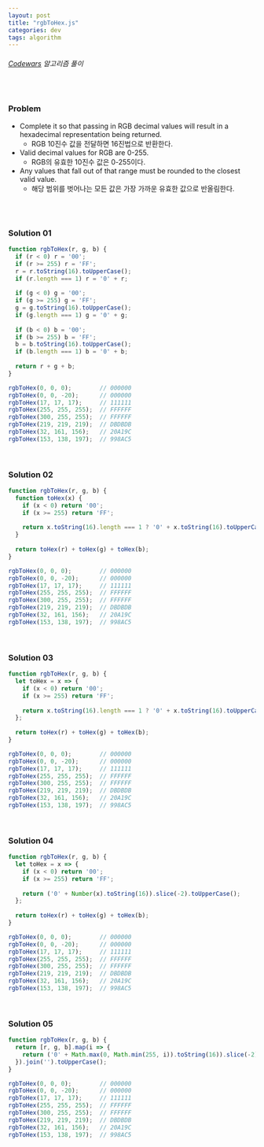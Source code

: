 ```yaml
---
layout: post
title: "rgbToHex.js"
categories: dev
tags: algorithm
---
```


###### [Codewars](https://www.codewars.com) 알고리즘 풀이

<br>

### Problem

- Complete it so that passing in RGB decimal values will result in a hexadecimal representation being returned.
  - RGB 10진수 값을 전달하면 16진법으로 반환한다.
- Valid decimal values for RGB are 0-255.
  - RGB의 유효한 10진수 값은 0-255이다.
- Any values that fall out of that range must be rounded to the closest valid value.
  - 해당 범위를 벗어나는 모든 값은 가장 가까운 유효한 값으로 반올림한다.

<br>

<br>

### Solution 01

```js
function rgbToHex(r, g, b) {
  if (r < 0) r = '00';
  if (r >= 255) r = 'FF';
  r = r.toString(16).toUpperCase();
  if (r.length === 1) r = '0' + r;
  
  if (g < 0) g = '00';
  if (g >= 255) g = 'FF';
  g = g.toString(16).toUpperCase();
  if (g.length === 1) g = '0' + g;
  
  if (b < 0) b = '00';
  if (b >= 255) b = 'FF';
  b = b.toString(16).toUpperCase();
  if (b.length === 1) b = '0' + b;
  
  return r + g + b;
}

rgbToHex(0, 0, 0);        // 000000
rgbToHex(0, 0, -20);      // 000000
rgbToHex(17, 17, 17);     // 111111
rgbToHex(255, 255, 255);  // FFFFFF
rgbToHex(300, 255, 255);  // FFFFFF
rgbToHex(219, 219, 219);  // DBDBDB
rgbToHex(32, 161, 156);   // 20A19C
rgbToHex(153, 138, 197);  // 998AC5
```

<br>

### Solution 02

```js
function rgbToHex(r, g, b) {
  function toHex(x) {
    if (x < 0) return '00';
    if (x >= 255) return 'FF';
    
    return x.toString(16).length === 1 ? '0' + x.toString(16).toUpperCase() : x.toString(16).toUpperCase();
  }
  
  return toHex(r) + toHex(g) + toHex(b);
}

rgbToHex(0, 0, 0);        // 000000
rgbToHex(0, 0, -20);      // 000000
rgbToHex(17, 17, 17);     // 111111
rgbToHex(255, 255, 255);  // FFFFFF
rgbToHex(300, 255, 255);  // FFFFFF
rgbToHex(219, 219, 219);  // DBDBDB
rgbToHex(32, 161, 156);   // 20A19C
rgbToHex(153, 138, 197);  // 998AC5
```

<br>

### Solution 03

```js
function rgbToHex(r, g, b) {
  let toHex = x => {
    if (x < 0) return '00';
    if (x >= 255) return 'FF';
    
    return x.toString(16).length === 1 ? '0' + x.toString(16).toUpperCase() : x.toString(16).toUpperCase();
  };
  
  return toHex(r) + toHex(g) + toHex(b);
}

rgbToHex(0, 0, 0);        // 000000
rgbToHex(0, 0, -20);      // 000000
rgbToHex(17, 17, 17);     // 111111
rgbToHex(255, 255, 255);  // FFFFFF
rgbToHex(300, 255, 255);  // FFFFFF
rgbToHex(219, 219, 219);  // DBDBDB
rgbToHex(32, 161, 156);   // 20A19C
rgbToHex(153, 138, 197);  // 998AC5
```

<br>

### Solution 04

```js
function rgbToHex(r, g, b) {
  let toHex = x => {
    if (x < 0) return '00';
    if (x >= 255) return 'FF';
    
    return ('0' + Number(x).toString(16)).slice(-2).toUpperCase();
  };
  
  return toHex(r) + toHex(g) + toHex(b);
}

rgbToHex(0, 0, 0);        // 000000
rgbToHex(0, 0, -20);      // 000000
rgbToHex(17, 17, 17);     // 111111
rgbToHex(255, 255, 255);  // FFFFFF
rgbToHex(300, 255, 255);  // FFFFFF
rgbToHex(219, 219, 219);  // DBDBDB
rgbToHex(32, 161, 156);   // 20A19C
rgbToHex(153, 138, 197);  // 998AC5
```

<br>

### Solution 05

```js
function rgbToHex(r, g, b) {
  return [r, g, b].map(i => {
    return ('0' + Math.max(0, Math.min(255, i)).toString(16)).slice(-2);
  }).join('').toUpperCase();
}

rgbToHex(0, 0, 0);        // 000000
rgbToHex(0, 0, -20);      // 000000
rgbToHex(17, 17, 17);     // 111111
rgbToHex(255, 255, 255);  // FFFFFF
rgbToHex(300, 255, 255);  // FFFFFF
rgbToHex(219, 219, 219);  // DBDBDB
rgbToHex(32, 161, 156);   // 20A19C
rgbToHex(153, 138, 197);  // 998AC5
```

<br>

<br>